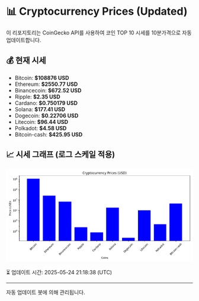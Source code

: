
# 📊 Cryptocurrency Prices (Updated)

이 리포지토리는 CoinGecko API를 사용하여 코인 TOP 10 시세를 10분가격으로 자동 업데이트합니다.

## 💰 현재 시세
- Bitcoin: **$108876 USD**
- Ethereum: **$2550.77 USD**
- Binancecoin: **$672.52 USD**
- Ripple: **$2.35 USD**
- Cardano: **$0.750179 USD**
- Solana: **$177.41 USD**
- Dogecoin: **$0.22706 USD**
- Litecoin: **$96.44 USD**
- Polkadot: **$4.58 USD**
- Bitcoin-cash: **$425.95 USD**

## 📈 시세 그래프 (로그 스케일 적용)
![Crypto Prices](crypto_prices.png)

⏳ 업데이트 시간: 2025-05-24 21:18:38 (UTC)

---
자동 업데이트 봇에 의해 관리됩니다.
